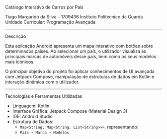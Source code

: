 Catálogo Interativo de Carros por País

Tiago Margarido da Silva – 1709436
Instituto Politécnico da Guarda  
Unidade Curricular: Programação Avançada  

---

Descrição

Esta aplicação Android apresenta um mapa interativo com botões sobre determinados países. Ao selecionar um país, o utilizador visualiza as principais marcas de automóveis desse país, bem como os seus modelos mais icónicos.

O principal objetivo do projeto foi aplicar conhecimentos de UI avançada com Jetpack Compose, manipulação de estruturas de dados em Kotlin e interação dinâmica com o utilizador.

---

Tecnologias e Ferramentas Utilizadas

- Linguagem: Kotlin  
- Interface Gráfica: Jetpack Compose (Material Design 3)  
- IDE: Android Studio  
- Estrutura de Dados:  
  - `Map<String, Map<String, List<String>>>`, representando:  
  - `País → Marca → Modelos`

